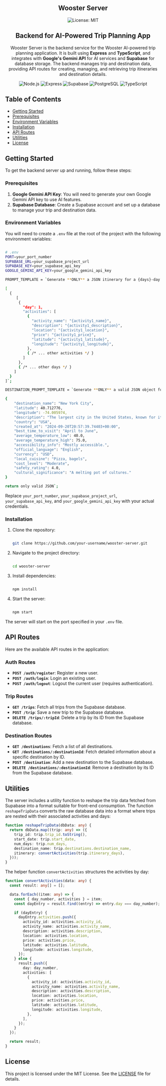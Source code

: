 <div align="center">
<h2> Wooster Server </h2>

![License: MIT](https://img.shields.io/badge/License-MIT-yellow.svg)

## Backend for AI-Powered Trip Planning App

Wooster Server is the backend service for the Wooster AI-powered trip planning application. It is built using **Express** and **TypeScript**, and integrates with **Google's Gemini API** for AI services and **Supabase** for database storage. The backend manages trip and destination data, providing API routes for creating, managing, and retrieving trip itineraries and destination details.

![Node.js](https://img.shields.io/badge/node.js-6DA55F?style=for-the-badge&logo=node.js&logoColor=white)
![Express](https://img.shields.io/badge/express.js-%23404d59.svg?style=for-the-badge&logo=express&logoColor=%2361DAFB)
![Supabase](https://img.shields.io/badge/supabase-3ECF8E?style=for-the-badge&logo=supabase&logoColor=white)
![PostgreSQL](https://img.shields.io/badge/postgresql-%23316192.svg?style=for-the-badge&logo=postgresql&logoColor=white)
![TypeScript](https://img.shields.io/badge/typescript-%23007ACC.svg?style=for-the-badge&logo=typescript&logoColor=white)

</div>

## Table of Contents

- [Getting Started](#getting-started)
- [Prerequisites](#prerequisites)
- [Environment Variables](#environment-variables)
- [Installation](#installation)
- [API Routes](#api-routes)
- [Utilities](#utilities)
- [License](#license)

## Getting Started

To get the backend server up and running, follow these steps:

### Prerequisites

1. **Google Gemini API Key**: You will need to generate your own Google Gemini API key to use AI features.
2. **Supabase Database**: Create a Supabase account and set up a database to manage your trip and destination data.

### Environment Variables

You will need to create a `.env` file at the root of the project with the following environment variables:

```bash

# .env
PORT=your_port_number
SUPABASE_URL=your_supabase_project_url
SUPABASE_KEY=your_supabase_api_key
GOOGLE_GEMINI_API_KEY=your_google_gemini_api_key

PROMPT_TEMPLATE = `Generate **ONLY** a JSON itinerary for a {days}-day trip to **{location}**, starting on {start_date}. If you include any additional text outside the JSON it will break. Have no more than three activities per day. Exclude arrival, departure, check-in, and check-out. Include **only** the following fields for each activity: activity_name, description, location, price, latitude, longitude.

[
  {
     [
      {
        "day": 1,
        "activities": [
          {
            "activity_name": "{activity1_name}",
            "description": "{activity1_description}",
            "location": "{activity1_location}",
            "price": "{activity1_price}",
            "latitude": "{activity1_latitude}",
            "longitude": "{activity1_longitude}",
          },
          { /* ... other activities */ }
        ]
      },
      { /* ... other days */ }
    ]
  }
]`;

DESTINATION_PROMPT_TEMPLATE = `Generate **ONLY** a valid JSON object for {destination}. That means **NO ARRAYS**. **DO NOT** include a user_ratings field. Temperature will be stored as a **NUMBER**. If you include any additional text outside the JSON it will break. **DO NOT** include the destination_id field in your output. Include **only** the following fields for each destination: destination_name, latitude, longitude, description, country, created_at, best_time_to_visit, average_temperature_low, average_temperature_high, popular_activities, travel_tips, nearby_attractions, transportation_options, accessibility_info, official_language, currency, local_cuisine, user_ratings, cost_level, safety_rating, and cultural_significance. Make sure all keys are in double quotes and use double quotes for string values. Format lists as comma-separated strings without brackets. Here is an example:

{
    "destination_name": "New York City",
    "latitude": 40.712776,
    "longitude": -74.005974,
    "description": "The largest city in the United States, known for its iconic landmarks and cultural diversity.",
    "country": "USA",
    "created_at": "2024-09-20T20:57:39.74403+00:00",
    "best_time_to_visit": "April to June",
    "average_temperature_low": 40.0,
    "average_temperature_high": 75.0,
    "accessibility_info": "Mostly accessible.",
    "official_language": "English",
    "currency": "USD",
    "local_cuisine": "Pizza, bagels",
    "cost_level": "Moderate",
    "safety_rating": 4.0,
    "cultural_significance": "A melting pot of cultures."
}

return only valid JSON`;
```

Replace `your_port_number`, `your_supabase_project_url`, `your_supabase_api_key`, and `your_google_gemini_api_key` with your actual credentials.

### Installation

1. Clone the repository:

   ```bash

   git clone https://github.com/your-username/wooster-server.git
   ```

2. Navigate to the project directory:

   ```bash

   cd wooster-server
   ```

3. Install dependencies:

   ```bash

   npm install
   ```

4. Start the server:

   ```bash

   npm start
   ```

The server will start on the port specified in your `.env` file.

## API Routes

Here are the available API routes in the application:

### Auth Routes

- **`POST /auth/register`**: Register a new user.
- **`POST /auth/login`**: Login an existing user.
- **`POST /auth/logout`**: Logout the current user (requires authentication).

### Trip Routes

- **`GET /trips`**: Fetch all trips from the Supabase database.
- **`POST /trip`**: Save a new trip to the Supabase database.
- **`DELETE /trips/:tripId`**: Delete a trip by its ID from the Supabase database.

### Destination Routes

- **`GET /destinations`**: Fetch a list of all destinations.
- **`GET /destinations/:destinationId`**: Fetch detailed information about a specific destination by ID.
- **`POST /destination`**: Add a new destination to the Supabase database.
- **`DELETE /destinations/:destinationId`**: Remove a destination by its ID from the Supabase database.

## Utilities

The server includes a utility function to reshape the trip data fetched from Supabase into a format suitable for front-end consumption. The function `reshapeTripData` converts the raw database data into a format where trips are nested with their associated activities and days:

```typescript
function reshapeTripData(dbData: any) {
  return dbData.map((trip: any) => ({
    trip_id: trip.trip_id.toString(),
    start_date: trip.start_date,
    num_days: trip.num_days,
    destination_name: trip.destinations.destination_name,
    itinerary: convertActivities(trip.itinerary_days),
  }));
}
```

The helper function `convertActivities` structures the activities by day:

```typescript
function convertActivities(data: any) {
  const result: any[] = [];

  data.forEach((item: any) => {
    const { day_number, activities } = item;
    const dayEntry = result.find((entry) => entry.day === day_number);

    if (dayEntry) {
      dayEntry.activities.push({
        activity_id: activities.activity_id,
        activity_name: activities.activity_name,
        description: activities.description,
        location: activities.location,
        price: activities.price,
        latitude: activities.latitude,
        longitude: activities.longitude,
      });
    } else {
      result.push({
        day: day_number,
        activities: [
          {
            activity_id: activities.activity_id,
            activity_name: activities.activity_name,
            description: activities.description,
            location: activities.location,
            price: activities.price,
            latitude: activities.latitude,
            longitude: activities.longitude,
          },
        ],
      });
    }
  });

  return result;
}
```

## License

This project is licensed under the MIT License. See the [LICENSE](LICENSE) file for details.
